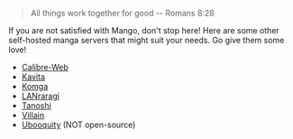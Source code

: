 > All things work together for good -- Romans 8:28

If you are not satisfied with Mango, don't stop here! Here are some other self-hosted manga servers that might suit your needs. Go give them some love!

- [Calibre-Web](https://github.com/janeczku/calibre-web)
- [Kavita](https://github.com/Kareadita/Kavita)
- [Komga](https://github.com/gotson/komga/)
- [LANraragi](https://github.com/Difegue/LANraragi)
- [Tanoshi](https://github.com/faldez/tanoshi)
- [Villain](https://github.com/btzr-io/Villain)
- [Ubooquity](https://vaemendis.net/ubooquity/) (NOT open-source)